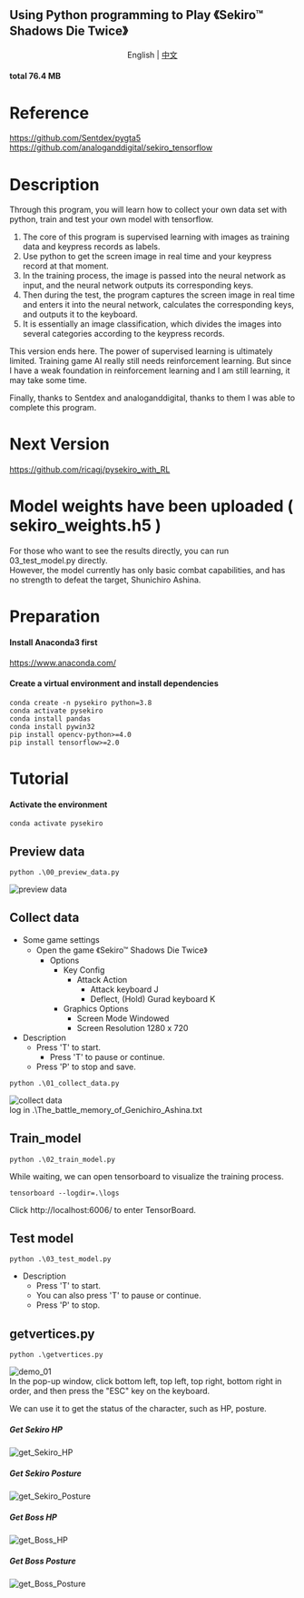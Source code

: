 ## Using Python programming to Play 《Sekiro™ Shadows Die Twice》

<p align="center">
    <a>English</a>
    | 
    <a href="https://github.com/ricagj/pysekiro/blob/main/README_CN.md">中文</a>
</p>

#### total 76.4 MB

# Reference
https://github.com/Sentdex/pygta5  
https://github.com/analoganddigital/sekiro_tensorflow  

# Description

Through this program, you will learn how to collect your own data set with python, train and test your own model with tensorflow.  

1. The core of this program is supervised learning with images as training data and keypress records as labels.  
2. Use python to get the screen image in real time and your keypress record at that moment.  
3. In the training process, the image is passed into the neural network as input, and the neural network outputs its corresponding keys.  
4. Then during the test, the program captures the screen image in real time and enters it into the neural network, calculates the corresponding keys, and outputs it to the keyboard.  
5. It is essentially an image classification, which divides the images into several categories according to the keypress records.  

This version ends here. The power of supervised learning is ultimately limited. Training game AI really still needs reinforcement learning. But since I have a weak foundation in reinforcement learning and I am still learning, it may take some time.  

Finally, thanks to Sentdex and analoganddigital, thanks to them I was able to complete this program.  

# Next Version
https://github.com/ricagj/pysekiro_with_RL  

# Model weights have been uploaded ( sekiro_weights.h5 )
For those who want to see the results directly, you can run 03_test_model.py directly.  
However, the model currently has only basic combat capabilities, and has no strength to defeat the target, Shunichiro Ashina.  

# Preparation

#### Install Anaconda3 first
https://www.anaconda.com/  

#### Create a virtual environment and install dependencies
~~~shell
conda create -n pysekiro python=3.8
conda activate pysekiro
conda install pandas
conda install pywin32
pip install opencv-python>=4.0
pip install tensorflow>=2.0
~~~

# Tutorial

#### Activate the environment
~~~shell
conda activate pysekiro
~~~

## Preview data
~~~shell
python .\00_preview_data.py
~~~
![preview data](./Toturial_gif/00_preview_data.gif)  

## Collect data
- Some game settings
    - Open the game 《Sekiro™ Shadows Die Twice》
        - Options
            - Key Config
                - Attack Action
                    - Attack    keyboard    J
                    - Deflect, (Hold) Gurad    keyboard    K
            - Graphics Options
                - Screen Mode    Windowed
                - Screen Resolution    1280 x 720
- Description
    - Press 'T' to start.
    	- Press 'T' to pause or continue.
    - Press 'P' to stop and save.

~~~shell
python .\01_collect_data.py
~~~
![collect data](./Toturial_gif/01_collect_data.gif)  
log in .\The_battle_memory_of_Genichiro_Ashina.txt  

## Train_model
~~~shell
python .\02_train_model.py
~~~

While waiting, we can open tensorboard to visualize the training process.  
~~~ 
tensorboard --logdir=.\logs
~~~
Click http://localhost:6006/ to enter TensorBoard.  

## Test model
~~~shell
python .\03_test_model.py
~~~
- Description
    - Press 'T' to start.
    - You can also press 'T' to pause or continue.
    - Press 'P' to stop.

## getvertices.py
~~~shell
python .\getvertices.py
~~~
![demo_01](./Toturial_gif/demo_01.gif)  
In the pop-up window, click bottom left, top left, top right, bottom right in order, and then press the "ESC" key on the keyboard.  

We can use it to get the status of the character, such as HP, posture.  

##### Get Sekiro HP
![get_Sekiro_HP](./Toturial_gif/get_Sekiro_HP.gif)  
##### Get Sekiro Posture
![get_Sekiro_Posture](./Toturial_gif/get_Sekiro_Posture.gif)  
##### Get Boss HP
![get_Boss_HP](./Toturial_gif/get_Boss_HP.gif)  
##### Get Boss Posture
![get_Boss_Posture](./Toturial_gif/get_Boss_Posture.gif)  